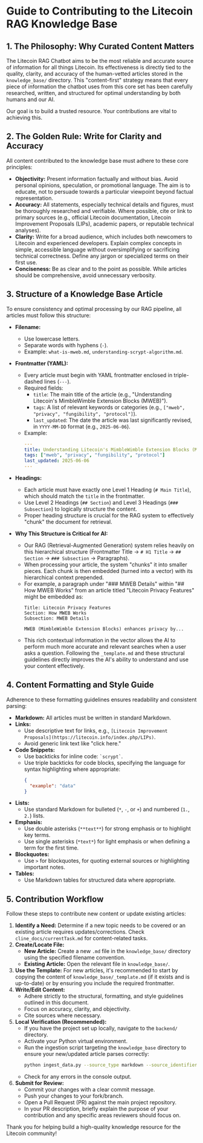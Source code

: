 # Guide to Contributing to the Litecoin RAG Knowledge Base

## 1. The Philosophy: Why Curated Content Matters
The Litecoin RAG Chatbot aims to be the most reliable and accurate source of information for all things Litecoin. Its effectiveness is directly tied to the quality, clarity, and accuracy of the human-vetted articles stored in the `knowledge_base/` directory. This "content-first" strategy means that every piece of information the chatbot uses from this core set has been carefully researched, written, and structured for optimal understanding by both humans and our AI.

Our goal is to build a trusted resource. Your contributions are vital to achieving this.

## 2. The Golden Rule: Write for Clarity and Accuracy
All content contributed to the knowledge base must adhere to these core principles:

*   **Objectivity:** Present information factually and without bias. Avoid personal opinions, speculation, or promotional language. The aim is to educate, not to persuade towards a particular viewpoint beyond factual representation.
*   **Accuracy:** All statements, especially technical details and figures, must be thoroughly researched and verifiable. Where possible, cite or link to primary sources (e.g., official Litecoin documentation, Litecoin Improvement Proposals (LIPs), academic papers, or reputable technical analyses).
*   **Clarity:** Write for a broad audience, which includes both newcomers to Litecoin and experienced developers. Explain complex concepts in simple, accessible language without oversimplifying or sacrificing technical correctness. Define any jargon or specialized terms on their first use.
*   **Conciseness:** Be as clear and to the point as possible. While articles should be comprehensive, avoid unnecessary verbosity.

## 3. Structure of a Knowledge Base Article
To ensure consistency and optimal processing by our RAG pipeline, all articles must follow this structure:

*   **Filename:**
    *   Use lowercase letters.
    *   Separate words with hyphens (`-`).
    *   Example: `what-is-mweb.md`, `understanding-scrypt-algorithm.md`.
*   **Frontmatter (YAML):**
    *   Every article must begin with YAML frontmatter enclosed in triple-dashed lines (`---`).
    *   Required fields:
        *   `title`: The main title of the article (e.g., "Understanding Litecoin's MimbleWimble Extension Blocks (MWEB)").
        *   `tags`: A list of relevant keywords or categories (e.g., `["mweb", "privacy", "fungibility", "protocol"]`).
        *   `last_updated`: The date the article was last significantly revised, in `YYYY-MM-DD` format (e.g., `2025-06-06`).
    *   Example:
        ```yaml
        ---
        title: Understanding Litecoin's MimbleWimble Extension Blocks (MWEB)
        tags: ["mweb", "privacy", "fungibility", "protocol"]
        last_updated: 2025-06-06
        ---
        ```
*   **Headings:**
    *   Each article must have exactly one Level 1 Heading (`# Main Title`), which should match the `title` in the frontmatter.
    *   Use Level 2 Headings (`## Section`) and Level 3 Headings (`### Subsection`) to logically structure the content.
    *   Proper heading structure is crucial for the RAG system to effectively "chunk" the document for retrieval.

*   **Why This Structure is Critical for AI:**
    *   Our RAG (Retrieval-Augmented Generation) system relies heavily on this hierarchical structure (Frontmatter Title -> `# H1 Title` -> `## Section` -> `### Subsection` -> Paragraphs).
    *   When processing your article, the system "chunks" it into smaller pieces. Each chunk is then embedded (turned into a vector) with its hierarchical context prepended.
    *   For example, a paragraph under "### MWEB Details" within "## How MWEB Works" from an article titled "Litecoin Privacy Features" might be embedded as:
        ```
        Title: Litecoin Privacy Features
        Section: How MWEB Works
        Subsection: MWEB Details

        MWEB (MimbleWimble Extension Blocks) enhances privacy by...
        ```
    *   This rich contextual information in the vector allows the AI to perform much more accurate and relevant searches when a user asks a question. Following the `_template.md` and these structural guidelines directly improves the AI's ability to understand and use your content effectively.

## 4. Content Formatting and Style Guide
Adherence to these formatting guidelines ensures readability and consistent parsing:

*   **Markdown:** All articles must be written in standard Markdown.
*   **Links:**
    *   Use descriptive text for links, e.g., `[Litecoin Improvement Proposals](https://litecoin.info/index.php/LIPs)`.
    *   Avoid generic link text like "click here."
*   **Code Snippets:**
    *   Use backticks for inline code: `` `scrypt` ``.
    *   Use triple backticks for code blocks, specifying the language for syntax highlighting where appropriate:
        ```json
        {
          "example": "data"
        }
        ```
*   **Lists:**
    *   Use standard Markdown for bulleted (`*`, `-`, or `+`) and numbered (`1.`, `2.`) lists.
*   **Emphasis:**
    *   Use double asterisks (`**text**`) for strong emphasis or to highlight key terms.
    *   Use single asterisks (`*text*`) for light emphasis or when defining a term for the first time.
*   **Blockquotes:**
    *   Use `>` for blockquotes, for quoting external sources or highlighting important notes.
*   **Tables:**
    *   Use Markdown tables for structured data where appropriate.

## 5. Contribution Workflow
Follow these steps to contribute new content or update existing articles:

1.  **Identify a Need:** Determine if a new topic needs to be covered or an existing article requires updates/corrections. Check `cline_docs/currentTask.md` for content-related tasks.
2.  **Create/Locate File:**
    *   **New Article:** Create a new `.md` file in the `knowledge_base/` directory using the specified filename convention.
    *   **Existing Article:** Open the relevant file in `knowledge_base/`.
3.  **Use the Template:** For new articles, it's recommended to start by copying the content of `knowledge_base/_template.md` (if it exists and is up-to-date) or by ensuring you include the required frontmatter.
4.  **Write/Edit Content:**
    *   Adhere strictly to the structural, formatting, and style guidelines outlined in this document.
    *   Focus on accuracy, clarity, and objectivity.
    *   Cite sources where necessary.
5.  **Local Verification (Recommended):**
    *   If you have the project set up locally, navigate to the `backend/` directory.
    *   Activate your Python virtual environment.
    *   Run the ingestion script targeting the `knowledge_base` directory to ensure your new/updated article parses correctly:
        ```bash
        python ingest_data.py --source_type markdown --source_identifier ../knowledge_base
        ```
    *   Check for any errors in the console output.
6.  **Submit for Review:**
    *   Commit your changes with a clear commit message.
    *   Push your changes to your fork/branch.
    *   Open a Pull Request (PR) against the main project repository.
    *   In your PR description, briefly explain the purpose of your contribution and any specific areas reviewers should focus on.

Thank you for helping build a high-quality knowledge resource for the Litecoin community!
